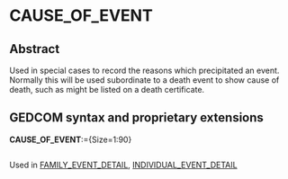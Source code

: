 ﻿<!-- licence GPL V2, cf https://github.com/TitiFix/geneweb -->
# CAUSE_OF_EVENT
## Abstract
Used in special cases to record the reasons which precipitated an event. Normally this will be used
subordinate to a death event to show cause of death, such as might be listed on a death certificate.


## GEDCOM syntax and proprietary extensions

**CAUSE_OF_EVENT**:={Size=1:90}
<pre>
</pre>
Used in <a href=Ged.FAMILY_EVENT_DETAIL.md>FAMILY_EVENT_DETAIL</a>, <a href=Ged.INDIVIDUAL_EVENT_DETAIL.md>INDIVIDUAL_EVENT_DETAIL</a><br />

